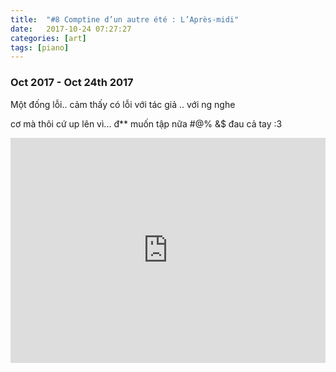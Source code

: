 ```yaml
---
title:  "#8 Comptine d’un autre été : L’Après-midi"
date:   2017-10-24 07:27:27
categories: [art]
tags: [piano]
---
```


### Oct 2017 - Oct 24th 2017

Một đống lỗi.. cảm thấy có lỗi với tác giả .. với ng nghe

cơ mà thôi cứ up lên vì... đ** muốn tập nữa #@% &$ đau cả tay :3

<iframe style="overflow:hidden; width:100%; height:360px" src="https://www.youtube.com/embed/xFnSz33mzFM" frameborder="0" allow="accelerometer; autoplay; clipboard-write; encrypted-media; gyroscope; picture-in-picture" allowfullscreen></iframe>
